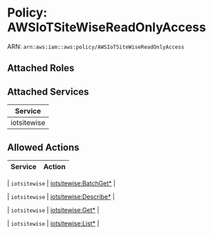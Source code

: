 # Policy: AWSIoTSiteWiseReadOnlyAccess

ARN: `arn:aws:iam::aws:policy/AWSIoTSiteWiseReadOnlyAccess`

## Attached Roles

## Attached Services

| Service |
|---------|
| iotsitewise |

## Allowed Actions

| Service | Action |
|:-------:|--------|

| `iotsitewise` | [iotsitewise:BatchGet*](../actions.md#iotsitewise:batchgetall) |

| `iotsitewise` | [iotsitewise:Describe*](../actions.md#iotsitewise:describeall) |

| `iotsitewise` | [iotsitewise:Get*](../actions.md#iotsitewise:getall) |

| `iotsitewise` | [iotsitewise:List*](../actions.md#iotsitewise:listall) |
